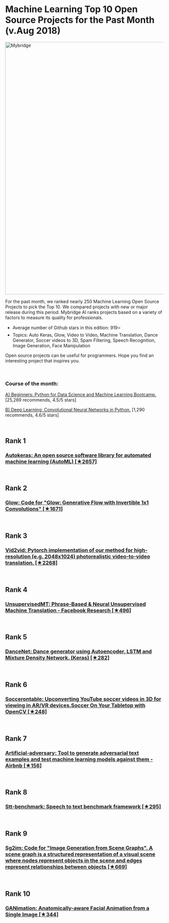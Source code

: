 # Machine Learning Top 10 Open Source Projects for the Past Month (v.Aug 2018)

<img src="aug-ml-opensource.jpg" width="800" alt="Mybridge"></a>

For the past month, we ranked nearly 250 Machine Learning Open Source Projects to pick the Top 10. 
We compared projects with new or major release during this period. Mybridge AI ranks projects based on a variety of factors to measure its quality for professionals.

* Average number of Github stars in this edition: 919⭐️
* Topics: Auto Keras, Glow, Video to Video, Machine Translation, Dance Generator, Soccer videos to 3D, Spam Filtering, Speech Recognition, Image Generation, Face Manipulation

Open source projects can be useful for programmers. Hope you find an interesting project that inspires you.

<br>

### Course of the month:

[A) Beginners: Python for Data Science and Machine Learning Bootcamp.](http://bit.ly/2Eso3R0)[25,269 recommends, 4.5/5 stars]

[B) Deep Learning: Convolutional Neural Networks in Python.](http://bit.ly/2Mbu5gc) [1,290 recommends, 4.6/5 stars]

<br>

## Rank 1
### [Autokeras: An open source software library for automated machine learning (AutoML) [★2657]](https://github.com/jhfjhfj1/autokeras?utm_source=mybridge&utm_medium=blog&utm_campaign=read_more)


<br>

## Rank 2
### [Glow: Code for "Glow: Generative Flow with Invertible 1x1 Convolutions" [★1671]](https://github.com/openai/glow?utm_source=mybridge&utm_medium=blog&utm_campaign=read_more)


<br>

## Rank 3
### [Vid2vid: Pytorch implementation of our method for high-resolution (e.g. 2048x1024) photorealistic video-to-video translation. [★2268]](https://github.com/NVIDIA/vid2vid?utm_source=mybridge&utm_medium=blog&utm_campaign=read_more)


<br>

## Rank 4
### [UnsupervisedMT: Phrase-Based & Neural Unsupervised Machine Translation - Facebook Research [★496]](https://github.com/facebookresearch/UnsupervisedMT?utm_source=mybridge&utm_medium=blog&utm_campaign=read_more)


<br>

## Rank 5
### [DanceNet: Dance generator using Autoencoder, LSTM and Mixture Density Network. (Keras) [★282]](https://github.com/jsn5/dancenet?utm_source=mybridge&utm_medium=blog&utm_campaign=read_more)


<br>

## Rank 6
### [Soccerontable: Upconverting YouTube soccer videos in 3D for viewing in AR/VR devices.Soccer On Your Tabletop with OpenCV [★248]](https://github.com/krematas/soccerontable?utm_source=mybridge&utm_medium=blog&utm_campaign=read_more)


<br>

## Rank 7
### [Artificial-adversary: Tool to generate adversarial text examples and test machine learning models against them - Airbnb [★156]](https://github.com/airbnb/artificial-adversary?utm_source=mybridge&utm_medium=blog&utm_campaign=read_more)


<br>

## Rank 8
### [Stt-benchmark: Speech to text benchmark framework [★295]](https://github.com/Picovoice/stt-benchmark?utm_source=mybridge&utm_medium=blog&utm_campaign=read_more)


<br>

## Rank 9
### [Sg2im: Code for "Image Generation from Scene Graphs". A scene graph is a structured representation of a visual scene where nodes represent objects in the scene and edges represent relationships between objects [★669]](https://github.com/google/sg2im?utm_source=mybridge&utm_medium=blog&utm_campaign=read_more)


<br>

## Rank 10
### [GANimation: Anatomically-aware Facial Animation from a Single Image  [★344]](https://github.com/albertpumarola/GANimation?utm_source=mybridge&utm_medium=blog&utm_campaign=read_more)
